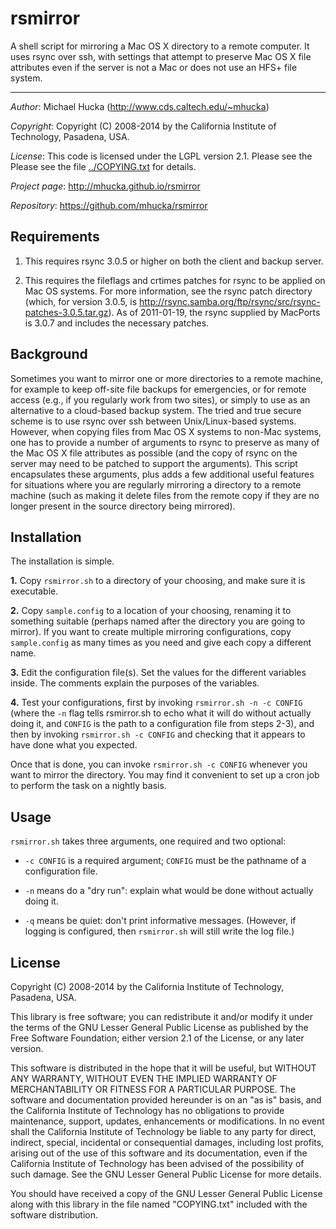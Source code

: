 rsmirror
========

A shell script for mirroring a Mac OS X directory to a remote computer.  It uses rsync over ssh, with settings that attempt to preserve Mac OS X file attributes even if the server is not a Mac or does not use an HFS+ file system.

----
*Author*:       Michael Hucka (http://www.cds.caltech.edu/~mhucka)

*Copyright*:    Copyright (C) 2008-2014 by the California Institute of Technology, Pasadena, USA.

*License*:      This code is licensed under the LGPL version 2.1.  Please see the Please see the file [../COPYING.txt](https://raw.github.com/mhucka/rsmirror/master/COPYING.txt) for details.

*Project page*: http://mhucka.github.io/rsmirror

*Repository*:   https://github.com/mhucka/rsmirror


Requirements
------------

1. This requires rsync 3.0.5 or higher on both the client and backup server.

2. This requires the fileflags and crtimes patches for rsync to be applied on Mac OS systems.  For more information, see the rsync patch directory (which, for version 3.0.5, is http://rsync.samba.org/ftp/rsync/src/rsync-patches-3.0.5.tar.gz).  As of 2011-01-19, the rsync supplied by MacPorts is 3.0.7 and includes the necessary patches.


Background
----------

Sometimes you want to mirror one or more directories to a remote machine, for example to keep off-site file backups for emergencies, or for remote access (e.g., if you regularly work from two sites), or simply to use as an alternative to a cloud-based backup system.  The tried and true secure scheme is to use rsync over ssh between Unix/Linux-based systems.  However, when copying files from Mac OS X systems to non-Mac systems, one has to provide a number of arguments to rsync to preserve as many of the Mac OS X file attributes as possible (and the copy of rsync on the server may need to be patched to support the arguments).  This script encapsulates these arguments, plus adds a few additional useful features for situations where you are regularly mirroring a directory to a remote machine (such as making it delete files from the remote copy if they are no longer present in the source directory being mirrored).


Installation
------------

The installation is simple.

**1.** Copy `rsmirror.sh` to a directory of your choosing, and make sure it is executable.

**2.** Copy `sample.config` to a location of your choosing, renaming it to something suitable (perhaps named after the directory you are going to mirror).  If you want to create multiple mirroring configurations, copy `sample.config` as many times as you need and give each copy a different name.

**3.** Edit the configuration file(s).  Set the values for the different variables inside.  The comments explain the purposes of the variables.

**4.** Test your configurations, first by invoking `rsmirror.sh -n -c CONFIG` (where the `-n` flag tells rsmirror.sh to echo what it will do without actually doing it, and `CONFIG` is the path to a configuration file from steps 2-3), and then by invoking `rsmirror.sh -c CONFIG` and checking that it appears to have done what you expected.

Once that is done, you can invoke `rsmirror.sh -c CONFIG` whenever you want to mirror the directory.  You may find it convenient to set up a cron job to perform the task on a nightly basis.


Usage
-----

`rsmirror.sh` takes three arguments, one required and two optional:

* `-c CONFIG` is a required argument; `CONFIG` must be the pathname of a configuration file.

* `-n` means do a "dry run": explain what would be done without actually doing it.

* `-q` means be quiet: don't print informative messages.  (However, if logging is configured, then `rsmirror.sh` will still write the log file.)


License
-------

Copyright (C) 2008-2014 by the California Institute of Technology, Pasadena, USA.

This library is free software; you can redistribute it and/or modify it under the terms of the GNU Lesser General Public License as published by the Free Software Foundation; either version 2.1 of the License, or any later version.

This software is distributed in the hope that it will be useful, but WITHOUT ANY WARRANTY, WITHOUT EVEN THE IMPLIED WARRANTY OF MERCHANTABILITY OR FITNESS FOR A PARTICULAR PURPOSE.  The software and documentation provided hereunder is on an "as is" basis, and the California Institute of Technology has no obligations to provide maintenance, support, updates, enhancements or modifications.  In no event shall the California Institute of Technology be liable to any party for direct, indirect, special, incidental or consequential damages, including lost profits, arising out of the use of this software and its documentation, even if the California Institute of Technology has been advised of the possibility of such damage.  See the GNU Lesser General Public License for more details.

You should have received a copy of the GNU Lesser General Public License along with this library in the file named "COPYING.txt" included with the software distribution.
